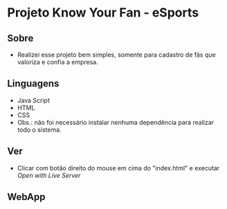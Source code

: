 # Projeto Know Your Fan - eSports
## Sobre
- Realizei esse projeto bem simples, somente para cadastro de fãs que valoriza e confia a empresa.

## Linguagens
- Java Script
- HTML
- CSS
- Obs.: não foi necessário instalar nenhuma dependência para realizar todo o sistema.

## Ver
- Clicar com botão direito do mouse em cima do "index.html" e executar *Open with Live Server*

## WebApp
